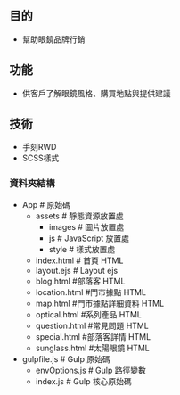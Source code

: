 ## 目的
- 幫助眼鏡品牌行銷

## 功能
- 供客戶了解眼鏡風格、購買地點與提供建議

## 技術
- 手刻RWD
- SCSS樣式

### 資料夾結構

- App # 原始碼
  - assets # 靜態資源放置處
    - images # 圖片放置處
    - js # JavaScript 放置處
    - style # 樣式放置處
  - index.html # 首頁 HTML
  - layout.ejs # Layout ejs
  - blog.html #部落客 HTML
  - location.html #門市據點 HTML
  - map.html #門市據點詳細資料 HTML
  - optical.html #系列產品 HTML
  - question.html #常見問題 HTML
  - special.html #部落客詳情 HTML
  - sunglass.html #太陽眼鏡 HTML
- gulpfile.js # Gulp 原始碼
  - envOptions.js # Gulp 路徑變數
  - index.js # Gulp 核心原始碼
